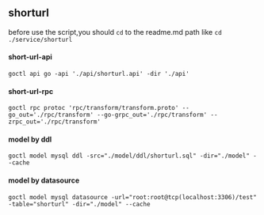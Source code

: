 ## shorturl

before use the script,you should `cd` to the readme.md path like `cd ./service/shorturl`

#### short-url-api

```shell
goctl api go -api './api/shorturl.api' -dir './api'
```

#### short-url-rpc
```shell
goctl rpc protoc 'rpc/transform/transform.proto' --go_out='./rpc/transform' --go-grpc_out='./rpc/transform' --zrpc_out='./rpc/transform'
```

#### model by ddl
```shell
goctl model mysql ddl -src="./model/ddl/shorturl.sql" -dir="./model" --cache
```

#### model by datasource
```shell
goctl model mysql datasource -url="root:root@tcp(localhost:3306)/test" -table="shorturl" -dir="./model" --cache
```
